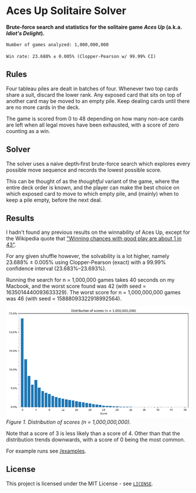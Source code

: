 # Aces Up Solitaire Solver
**Brute‑force search and statistics for the solitaire game *Aces Up* (a.k.a. *Idiot's Delight*).**

```text
Number of games analyzed: 1,000,000,000

Win rate: 23.688% ± 0.005% (Clopper-Pearson w/ 99.99% CI)
```

## Rules

Four tableau piles are dealt in batches of four. Whenever two top cards share a suit, discard the lower rank. Any exposed card that sits on top of another card may be moved to an empty pile. Keep dealing cards until there are no more cards in the deck.

The game is scored from 0 to 48 depending on how many non-ace cards are left when all legal moves have been exhausted, with a score of zero counting as a win.

## Solver

The solver uses a naive depth‑first brute-force search which explores every possible move sequence and records the lowest possible score.

This can be thought of as the *thoughtful* variant of the game, where the entire deck order is known, and the player can make the best choice on which exposed card to move to which empty pile, and (mainly) when to keep a pile empty, before the next deal.

## Results

I hadn't found any previous results on the winnability of Aces Up, except for the Wikipedia quote that ["Winning chances with good play are about 1 in 43"](https://en.wikipedia.org/wiki/Aces_Up).

For any given shuffle however, the solvability is a lot higher, namely 23.688% ± 0.005% using Clopper-Pearson (exact) with a 99.99% confidence interval (23.683%&ndash;23.693%).

Running the search for n = 1,000,000 games takes 40 seconds on my Macbook, and the worst score found was 42 (with seed = 1635014440093633329). The worst score for n = 1,000,000,000 games was 46 (with seed = 15888093322918992564).

![Distribution of scores (n = 1,000,000,000)](data/score_distribution.png)
*Figure&nbsp;1. Distribution of scores (n = 1,000,000,000).*

Note that a score of 3 is less likely than a score of 4. Other than that the distribution trends downwards, with a score of 0 being the most common.

For example runs see [/examples](examples).

## License

This project is licensed under the MIT License - see [`LICENSE`](LICENSE).
